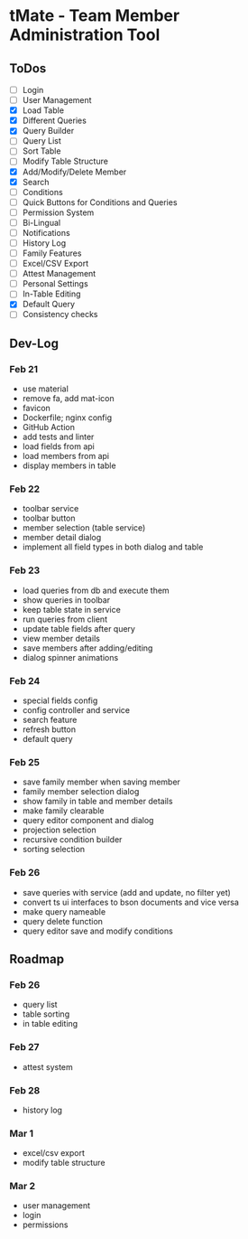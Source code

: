 # tMate - Team Member Administration Tool

## ToDos

 - [ ] Login
 - [ ] User Management
 - [x] Load Table
 - [x] Different Queries
 - [x] Query Builder
 - [ ] Query List
 - [ ] Sort Table
 - [ ] Modify Table Structure
 - [x] Add/Modify/Delete Member
 - [x] Search
 - [ ] Conditions
 - [ ] Quick Buttons for Conditions and Queries
 - [ ] Permission System
 - [ ] Bi-Lingual
 - [ ] Notifications
 - [ ] History Log
 - [ ] Family Features
 - [ ] Excel/CSV Export
 - [ ] Attest Management
 - [ ] Personal Settings
 - [ ] In-Table Editing
 - [x] Default Query
 - [ ] Consistency checks

## Dev-Log

### Feb 21

- use material
- remove fa, add mat-icon
- favicon
- Dockerfile; nginx config
- GitHub Action
- add tests and linter
- load fields from api
- load members from api
- display members in table

### Feb 22

- toolbar service
- toolbar button
- member selection (table service)
- member detail dialog
- implement all field types in both dialog and table

### Feb 23

- load queries from db and execute them
- show queries in toolbar
- keep table state in service
- run queries from client
- update table fields after query
- view member details
- save members after adding/editing
- dialog spinner animations

### Feb 24

- special fields config
- config controller and service
- search feature
- refresh button
- default query

### Feb 25

- save family member when saving member
- family member selection dialog
- show family in table and member details
- make family clearable
- query editor component and dialog
- projection selection
- recursive condition builder
- sorting selection

### Feb 26

- save queries with service (add and update, no filter yet)
- convert ts ui interfaces to bson documents and vice versa
- make query nameable
- query delete function
- query editor save and modify conditions

## Roadmap

### Feb 26

- query list
- table sorting
- in table editing

### Feb 27

- attest system

### Feb 28

- history log

### Mar 1

- excel/csv export
- modify table structure

### Mar 2

- user management
- login
- permissions